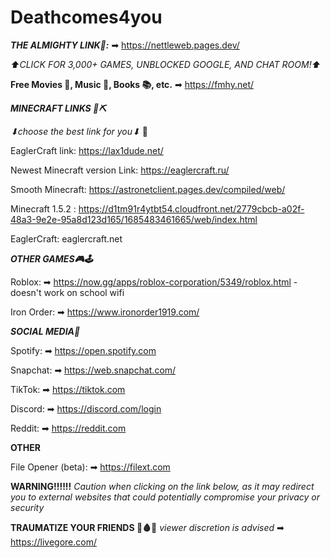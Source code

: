 # Deathcomes4you


**_THE ALMIGHTY LINK🥇:_** ➡ https://nettleweb.pages.dev/

_⬆CLICK FOR 3,000+ GAMES, UNBLOCKED GOOGLE, AND CHAT ROOM!⬆_

**Free Movies 🎥, Music 🎵, Books 📚, etc.** ➡ https://fmhy.net/


***MINECRAFT LINKS 🧱⛏***

_⬇choose the best link for you⬇_ 🙂

EaglerCraft link: https://lax1dude.net/

Newest Minecraft version Link: https://eaglercraft.ru/

 Smooth Minecraft: https://astronetclient.pages.dev/compiled/web/  
 
Minecraft 1.5.2 : https://d1tm91r4ytbt54.cloudfront.net/2779cbcb-a02f-48a3-9e2e-95a8d123d165/1685483461665/web/index.html

EaglerCraft: eaglercraft.net

***OTHER GAMES🎮🕹***

Roblox: ➡ https://now.gg/apps/roblox-corporation/5349/roblox.html -doesn't work on school wifi

Iron Order: ➡ https://www.ironorder1919.com/

***SOCIAL MEDIA📱***

Spotify: ➡ https://open.spotify.com

Snapchat: ➡ https://web.snapchat.com/

TikTok: ➡ https://tiktok.com

Discord: ➡ https://discord.com/login

Reddit: ➡ https://reddit.com


**OTHER**

File Opener (beta): ➡ https://filext.com

**WARNING!!!!!!** _Caution when clicking on the link below, as it may redirect you to external websites that could potentially compromise your privacy or security_

**TRAUMATIZE YOUR FRIENDS 🔪🩸😈** _viewer discretion is advised_  ➡ https://livegore.com/


